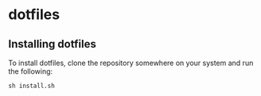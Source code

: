 dotfiles
========

## Installing dotfiles

To install dotfiles, clone the repository somewhere on your system and run the following:

    sh install.sh
